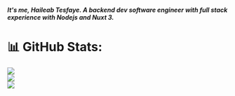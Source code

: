 ##### It's me, Haileab Tesfaye. A backend dev software engineer with full stack experience with Nodejs and Nuxt 3.

# 📊 GitHub Stats:
![](https://github-readme-stats.vercel.app/api?username=habtesh-beki&theme=dark&hide_border=false&include_all_commits=false&count_private=false)<br/>
![](https://github-readme-streak-stats.herokuapp.com/?user=habtesh-beki&theme=dark&hide_border=false)<br/>
![](https://github-readme-stats.vercel.app/api/top-langs/?username=habtesh-beki&theme=dark&hide_border=false&include_all_commits=false&count_private=false&layout=compact)


<!--
**HaileabT/HaileabT** is a ✨ _special_ ✨ repository because its `README.md` (this file) appears on your GitHub profile.

Here are some ideas to get you started:

- 🔭 I’m currently working on ...
- 🌱 I’m currently learning ...
- 👯 I’m looking to collaborate on ...
- 🤔 I’m looking for help with ...
- 💬 Ask me about ...
- 📫 How to reach me: ...
- 😄 Pronouns: ...
- ⚡ Fun fact: ...
-->
